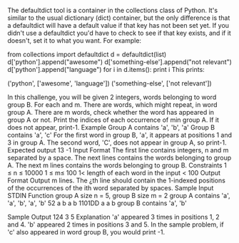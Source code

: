 The defaultdict tool is a container in the collections class of Python. It's similar to the usual dictionary (dict) container, but the only difference is that a defaultdict will have a default value if that key has not been set yet. If you didn't use a defaultdict you'd have to check to see if that key exists, and if it doesn't, set it to what you want.
For example:

from collections import defaultdict
d = defaultdict(list)
d['python'].append("awesome")
d['something-else'].append("not relevant")
d['python'].append("language")
for i in d.items():
    print i
This prints:

('python', ['awesome', 'language'])
('something-else', ['not relevant'])                                                                                                                                                   ﻿

In this challenge, you will be given 2 integers, words belonging to word group B. For each
and m. There are words, which might repeat, in word group A. There are m words, check whether the word has appeared in group A or not. Print the
indices of each occurrence of min group A. If it does not appear, print-1.
Example
Group A contains 'a', 'b', 'a' Group B contains 'a', 'c'
For the first word in group B, 'a', it appears at positions 1 and 3 in group A. The second word, 'C', does not appear in group A, so print-1.
Expected output
13 -1
Input Format
The first line contains integers, n and m separated by a space. The next lines contains the words belonging to group A.
The next m lines contains the words belonging to group B.
Constraints
1 ≤ n ≤ 10000
1 ≤ m≤ 100
1< length of each word in the input < 100
Output Format
Output m lines.
The ¿th line should contain the 1-indexed positions of the occurrences of the ith word separated by spaces.
Sample Input
STDIN
Function
group A size n = 5, group B size m = 2 group A contains 'a', 'a', 'b', 'a', 'b'
52
a
b
a
b
1101DD
a
a
b
group B contains 'a', 'b'                                                                                                                                                                                ﻿

Sample Output
124 3 5
Explanation
'a' appeared 3 times in positions 1, 2 and 4.
'b' appeared 2 times in positions 3 and 5.
In the sample problem, if 'c' also appeared in word group B, you would print -1.
